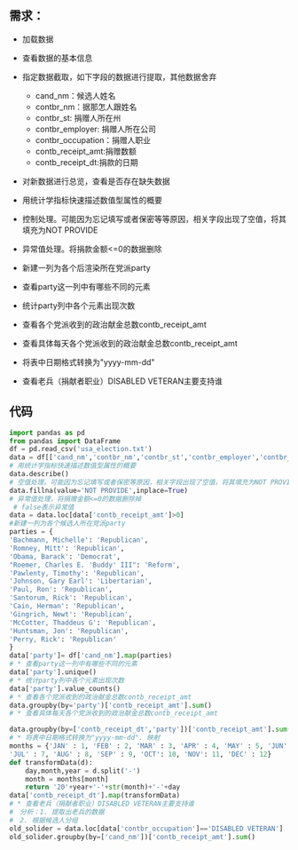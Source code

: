 ## 需求：
* 加载数据
* 查看数据的基本信息
* 指定数据截取，如下字段的数据进行提取，其他数据舍弃
    * cand_nm：候选人姓名
    * contbr_nm：据那怎人跟姓名
    * contbr_st: 捐赠人所在州
    * contbr_employer: 捐赠人所在公司
    * contbr_occupation：捐赠人职业
    * contb_receipt_amt:捐赠数额
    * contb_receipt_dt:捐款的日期
    
* 对新数据进行总览，查看是否存在缺失数据
* 用统计学指标快速描述数值型属性的概要
* 控制处理。可能因为忘记填写或者保密等等原因，相关字段出现了空值，将其填充为NOT PROVIDE
* 异常值处理。将捐款金额<=0的数据删除
* 新建一列为各个后渲染所在党派party
* 查看party这一列中有哪些不同的元素
* 统计party列中各个元素出现次数
* 查看各个党派收到的政治献金总数contb_receipt_amt
* 查看具体每天各个党派收到的政治献金总数contb_receipt_amt
* 将表中日期格式转换为"yyyy-mm-dd"
* 查看老兵（捐献者职业）DISABLED VETERAN主要支持谁


## 代码
```python
import pandas as pd
from pandas import DataFrame
df = pd.read_csv('usa_election.txt')
data = df[['cand_nm','contbr_nm','contbr_st','contbr_employer','contbr_occupation','contb_receipt_amt','contb_receipt_dt']]
# 用统计学指标快速描述数值型属性的概要
data.describe()
# 空值处理。可能因为忘记填写或者保密等原因，相关字段出现了空值，将其填充为NOT PROVIDE
data.fillna(value='NOT PROVIDE',inplace=True)
# 异常值处理，将捐赠金额<=0的数据删除掉
 # false表示异常值
data = data.loc[data['contb_receipt_amt']>0]
#新建一列为各个候选人所在党派party
parties = {
'Bachmann, Michelle': 'Republican',
'Romney, Mitt': 'Republican',
'Obama, Barack': 'Democrat',
"Roemer, Charles E. 'Buddy' III": 'Reform',
'Pawlenty, Timothy': 'Republican',
'Johnson, Gary Earl': 'Libertarian',
'Paul, Ron': 'Republican',
'Santorum, Rick': 'Republican',
'Cain, Herman': 'Republican',
'Gingrich, Newt': 'Republican',
'McCotter, Thaddeus G': 'Republican',
'Huntsman, Jon': 'Republican',
'Perry, Rick': 'Republican' 
}
data['party']= df['cand_nm'].map(parties)
# * 查看party这一列中有哪些不同的元素
data['party'].unique()
# * 统计party列中各个元素出现次数
data['party'].value_counts()
# * 查看各个党派收到的政治献金总数contb_receipt_amt
data.groupby(by='party')['contb_receipt_amt'].sum()
# * 查看具体每天各个党派收到的政治献金总数contb_receipt_amt

data.groupby(by=['contb_receipt_dt','party'])['contb_receipt_amt'].sum()
# * 将表中日期格式转换为"yyyy-mm-dd". 映射
months = {'JAN' : 1, 'FEB' : 2, 'MAR' : 3, 'APR' : 4, 'MAY' : 5, 'JUN' : 6,
'JUL' : 7, 'AUG' : 8, 'SEP' : 9, 'OCT': 10, 'NOV': 11, 'DEC' : 12}
def transformData(d):
    day,month,year = d.split('-')
    month = months[month]
    return '20'+year+'-'+str(month)+'-'+day
data['contb_receipt_dt'].map(transformData)
# * 查看老兵（捐献者职业）DISABLED VETERAN主要支持谁
#　分析：1. 提取出老兵的数据
#　2. 根据候选人分组
old_solider = data.loc[data['contbr_occupation']=='DISABLED VETERAN']
old_solider.groupby(by=['cand_nm'])['contb_receipt_amt'].sum()
```